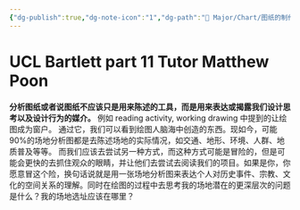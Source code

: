 ```yaml
---
{"dg-publish":true,"dg-note-icon":"1","dg-path":"🌳 Major/Chart/图纸的制作问题.md","permalink":"/🌳 Major/Chart/图纸的制作问题/","dgPassFrontmatter":true,"noteIcon":"1","created":"2024-07-04T13:45:17.000+08:00","updated":"2024-11-03T17:37:27.141+08:00"}
---
```


# UCL Bartlett  part 11 Tutor Matthew Poon
**分析图纸或者说图纸不应该只是用来陈述的工具，而是用来表达或揭露我们设计思考以及设计行为的媒介。**
例如 reading activity, working drawing 中提到的让绘图成为窗户。
通过它，我们可以看到绘图人脑海中创造的东西。现如今，可能90%的场地分析图都是去陈述场地的实际情况，如交通、地形、环境、人群、地质普及等等。
而我们应该去尝试另一种方式，而这种方式可能是冒险的，但是可能会更快的去抓住观众的眼睛，并让他们去尝试去阅读我们的项目。如果是你，你愿意冒这个险，换句话说就是用一张场地分析图来表达个人对历史事件、宗教、文化的空间关系的理解。同时在绘图的过程中去思考我的场地潜在的更深层次的问题是什么？我的场地选址应该在哪里？